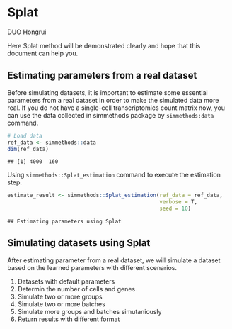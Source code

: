 Splat
================
DUO Hongrui

<!-- github markdown built using 
rmarkdown::render("vignettes/getting_started.Rmd", output_format = rmarkdown::github_document())
-->

Here Splat method will be demonstrated clearly and hope that this
document can help you.

## Estimating parameters from a real dataset

Before simulating datasets, it is important to estimate some essential
parameters from a real dataset in order to make the simulated data more
real. If you do not have a single-cell transcriptomics count matrix now,
you can use the data collected in simmethods package by
`simmethods:data` command.

``` r
# Load data
ref_data <- simmethods::data
dim(ref_data)
```

    ## [1] 4000  160

Using `simmethods::Splat_estimation` command to execute the estimation
step.

``` r
estimate_result <- simmethods::Splat_estimation(ref_data = ref_data,
                                                verbose = T,
                                                seed = 10)
```

    ## Estimating parameters using Splat

## Simulating datasets using Splat

After estimating parameter from a real dataset, we will simulate a
dataset based on the learned parameters with different scenarios.

1.  Datasets with default parameters
2.  Determin the number of cells and genes
3.  Simulate two or more groups
4.  Simulate two or more batches
5.  Simulate more groups and batches simutaniously
6.  Return results with different format
